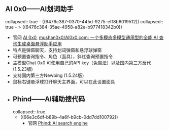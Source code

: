 ## AI 0x0——AI划词助手
collapsed:: true
	- ((6476c387-0370-445d-9275-eff8b6019512))
	  collapsed:: true
		- > ((6476c384-35ae-4958-a82e-b977418342b0))
- 官网 [AI 0x0](https://ai0x0.com/), [mushan0x0/AI0x0.com: 一个多模态多模型通用型的全能 AI 查询生成桌面悬浮助手应用](https://github.com/mushan0x0/AI0x0.com)
- 特点是弹窗聊天，支持划词弹窗和悬浮球弹窗
- 可预置查询指令、角色（面具），斜杠查询预置指令
- 主模型Chat 0x0 可使用自己的API key（免魔法）以及国内第三方反代 (1.5.23版)
- 支持国内第三方Newbing (1.5.24版)
- 鼠标右键悬浮球打开聊天主界面，可以在此设置面具
- ## Phind——AI辅助搜代码
  collapsed:: true
	- ((66e3c6df-b89b-4a6f-b9cb-0dd7dd100792))
		- 官网 [Phind: AI search engine](https://www.phind.com/)